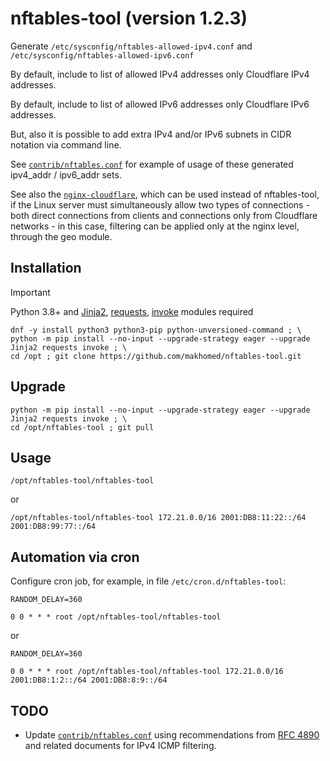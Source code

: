 # nftables-tool (version 1.2.3)

Generate `/etc/sysconfig/nftables-allowed-ipv4.conf` and `/etc/sysconfig/nftables-allowed-ipv6.conf`

By default, include to list of allowed IPv4 addresses only Cloudflare IPv4 addresses.

By default, include to list of allowed IPv6 addresses only Cloudflare IPv6 addresses.

But, also it is possible to add extra IPv4 and/or IPv6 subnets in CIDR notation via command line.

See [`contrib/nftables.conf`](https://github.com/makhomed/nftables-tool/blob/master/contrib/nftables.conf)
for example of usage of these generated ipv4_addr / ipv6_addr sets.

See also the [`nginx-cloudflare`](https://github.com/makhomed/nginx-cloudflare), which can be used instead of nftables-tool,
if the Linux server must simultaneously allow two types of connections - both direct connections from clients
and connections only from Cloudflare networks - in this case, filtering can be applied only at the nginx level,
through the geo module.

## Installation
> [!IMPORTANT]
> Python 3.8+ and [Jinja2](https://jinja.palletsprojects.com/en/3.1.x/), [requests](https://requests.readthedocs.io/), [invoke](https://www.pyinvoke.org/) modules required
```
dnf -y install python3 python3-pip python-unversioned-command ; \
python -m pip install --no-input --upgrade-strategy eager --upgrade Jinja2 requests invoke ; \
cd /opt ; git clone https://github.com/makhomed/nftables-tool.git
```

## Upgrade
```
python -m pip install --no-input --upgrade-strategy eager --upgrade Jinja2 requests invoke ; \
cd /opt/nftables-tool ; git pull
```

## Usage
```
/opt/nftables-tool/nftables-tool
```
or
```
/opt/nftables-tool/nftables-tool 172.21.0.0/16 2001:DB8:11:22::/64 2001:DB8:99:77::/64
```

## Automation via cron

Configure cron job, for example, in file `/etc/cron.d/nftables-tool`:

```
RANDOM_DELAY=360

0 0 * * * root /opt/nftables-tool/nftables-tool
```
or
```
RANDOM_DELAY=360

0 0 * * * root /opt/nftables-tool/nftables-tool 172.21.0.0/16 2001:DB8:1:2::/64 2001:DB8:8:9::/64
```

## TODO

- Update [`contrib/nftables.conf`](https://github.com/makhomed/nftables-tool/blob/master/contrib/nftables.conf) using recommendations
  from [RFC 4890](https://datatracker.ietf.org/doc/html/rfc4890) and related documents for IPv4 ICMP filtering.

